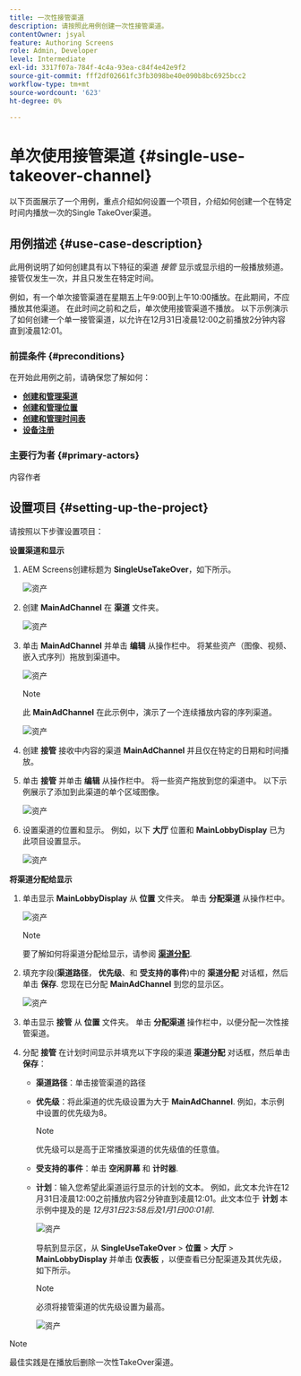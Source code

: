```yaml
---
title: 一次性接管渠道
description: 请按照此用例创建一次性接管渠道。
contentOwner: jsyal
feature: Authoring Screens
role: Admin, Developer
level: Intermediate
exl-id: 3317f07a-784f-4c4a-93ea-c84f4e42e9f2
source-git-commit: fff2df02661fc3fb3098be40e090b8bc6925bcc2
workflow-type: tm+mt
source-wordcount: '623'
ht-degree: 0%

---
```


# 单次使用接管渠道 {#single-use-takeover-channel}

以下页面展示了一个用例，重点介绍如何设置一个项目，介绍如何创建一个在特定时间内播放一次的Single TakeOver渠道。

## 用例描述 {#use-case-description}

此用例说明了如何创建具有以下特征的渠道 *接管* 显示或显示组的一般播放频道。 接管仅发生一次，并且只发生在特定时间。

例如，有一个单次接管渠道在星期五上午9:00到上午10:00播放。在此期间，不应播放其他渠道。 在此时间之前和之后，单次使用接管渠道不播放。 以下示例演示了如何创建一个单一接管渠道，以允许在12月31日凌晨12:00之前播放2分钟内容直到凌晨12:01。

### 前提条件 {#preconditions}

在开始此用例之前，请确保您了解如何：

* **[创建和管理渠道](managing-channels.md)**
* **[创建和管理位置](managing-locations.md)**
* **[创建和管理时间表](managing-schedules.md)**
* **[设备注册](device-registration.md)**

### 主要行为者 {#primary-actors}

内容作者

## 设置项目 {#setting-up-the-project}

请按照以下步骤设置项目：

**设置渠道和显示**

1. AEM Screens创建标题为 **SingleUseTakeOver**，如下所示。

   ![资产](assets/single-takeover1.png)

1. 创建 **MainAdChannel** 在 **渠道** 文件夹。

   ![资产](assets/single-takeover2.png)

1. 单击 **MainAdChannel** 并单击 **编辑** 从操作栏中。 将某些资产（图像、视频、嵌入式序列）拖放到渠道中。

   ![资产](assets/single-takeover2.png)


   >[!NOTE]
   >此 **MainAdChannel** 在此示例中，演示了一个连续播放内容的序列渠道。

   ![资产](assets/single-takeover3.png)

1. 创建 **接管** 接收中内容的渠道 **MainAdChannel** 并且仅在特定的日期和时间播放。

1. 单击 **接管** 并单击 **编辑** 从操作栏中。 将一些资产拖放到您的渠道中。 以下示例展示了添加到此渠道的单个区域图像。

   ![资产](assets/single-takeover4.png)

1. 设置渠道的位置和显示。 例如，以下 **大厅** 位置和  **MainLobbyDisplay** 已为此项目设置显示。

   ![资产](assets/single-takeover5.png)

**将渠道分配给显示**

1. 单击显示 **MainLobbyDisplay** 从 **位置** 文件夹。 单击 **分配渠道** 从操作栏中。

   ![资产](assets/single-takeover6.png)

   >[!NOTE]
   >要了解如何将渠道分配给显示，请参阅 **[渠道分配](channel-assignment.md)**.

1. 填充字段(**渠道路径**， **优先级**、和 **受支持的事件**)中的 **渠道分配** 对话框，然后单击 **保存**. 您现在已分配 **MainAdChannel** 到您的显示区。

   ![资产](assets/single-takeover7.png)

1. 单击显示 **接管** 从 **位置** 文件夹。 单击 **分配渠道** 操作栏中，以便分配一次性接管渠道。

1. 分配 **接管** 在计划时间显示并填充以下字段的渠道 **渠道分配** 对话框，然后单击 **保存**：

   * **渠道路径**：单击接管渠道的路径
   * **优先级**：将此渠道的优先级设置为大于 **MainAdChannel**. 例如，本示例中设置的优先级为8。

     >[!NOTE]
     >优先级可以是高于正常播放渠道的优先级值的任意值。
   * **受支持的事件**：单击 **空闲屏幕** 和 **计时器**.
   * **计划**：输入您希望此渠道运行显示的计划的文本。 例如，此文本允许在12月31日凌晨12:00之前播放内容2分钟直到凌晨12:01。此文本位于 **计划** 本示例中提及的是 *12月31日23:58后及1月1日00:01前*.

     ![资产](assets/single-takeover8.png)

     导航到显示区，从 **SingleUseTakeOver** > **位置** > **大厅** > **MainLobbyDisplay** 并单击 **仪表板** ，以便查看已分配渠道及其优先级，如下所示。

     >[!NOTE]
     >必须将接管渠道的优先级设置为最高。

     ![资产](assets/single-takeover9.png)

>[!NOTE]
>
>最佳实践是在播放后删除一次性TakeOver渠道。
